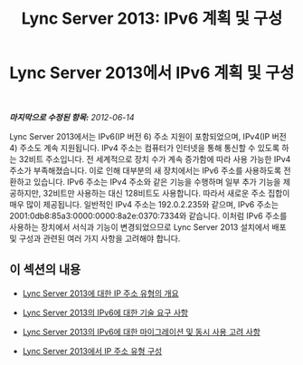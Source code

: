 ﻿---
title: 'Lync Server 2013: IPv6 계획 및 구성'
TOCTitle: IPv6 계획 및 구성
ms:assetid: 01f77196-38f4-4292-9480-2e2fbd57eabe
ms:mtpsurl: https://technet.microsoft.com/ko-kr/library/JJ204624(v=OCS.15)
ms:contentKeyID: 49302616
ms.date: 08/10/2015
mtps_version: v=OCS.15
ms.translationtype: HT
---

# Lync Server 2013에서 IPv6 계획 및 구성

 

_**마지막으로 수정된 항목:** 2012-06-14_

Lync Server 2013에서는 IPv6(IP 버전 6) 주소 지원이 포함되었으며, IPv4(IP 버전 4) 주소도 계속 지원됩니다. IPv4 주소는 컴퓨터가 인터넷을 통해 통신할 수 있도록 하는 32비트 주소입니다. 전 세계적으로 장치 수가 계속 증가함에 따라 사용 가능한 IPv4 주소가 부족해졌습니다. 이로 인해 대부분의 새 장치에서는 IPv6 주소를 사용하도록 전환하고 있습니다. IPv6 주소는 IPv4 주소와 같은 기능을 수행하며 일부 추가 기능을 제공하지만, 32비트만 사용하는 대신 128비트도 사용합니다. 따라서 새로운 주소 집합이 매우 많이 제공됩니다. 일반적인 IPv4 주소는 192.0.2.235와 같으며, IPv6 주소는 2001:0db8:85a3:0000:0000:8a2e:0370:7334와 같습니다. 이처럼 IPv6 주소를 사용하는 장치에서 서식과 기능이 변경되었으므로 Lync Server 2013 설치에서 배포 및 구성과 관련된 여러 가지 사항을 고려해야 합니다.

## 이 섹션의 내용

  - [Lync Server 2013에 대한 IP 주소 유형의 개요](lync-server-2013-overview-of-ip-address-types.md)

  - [Lync Server 2013의 IPv6에 대한 기술 요구 사항](lync-server-2013-technical-requirements-for-ipv6.md)

  - [Lync Server 2013의 IPv6에 대한 마이그레이션 및 동시 사용 고려 사항](lync-server-2013-migration-and-coexistence-considerations-for-ipv6.md)

  - [Lync Server 2013에서 IP 주소 유형 구성](lync-server-2013-configure-ip-address-types.md)


